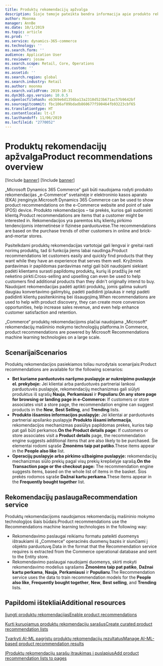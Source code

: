 ```yaml
---
title: Produktų rekomendacijų apžvalga
description: Šioje temoje pateikta bendra informacija apie produkto rekomendacijas. Produktų rekomendacijos leidžia vartotojams lengvai ir greitai rasti norimus produktus ir netgi produktų, kurių jie neketina pirkti.
author: Moonma
manager: AnnBe
ms.date: 10/1/2019
ms.topic: article
ms.prod: ''
ms.service: dynamics-365-commerce
ms.technology: ''
ms.search.form: ''
audience: Application User
ms.reviewer: josaw
ms.search.scope: Retail, Core, Operations
ms.custom: ''
ms.assetid: ''
ms.search.region: global
ms.search.industry: Retail
ms.author: moonma
ms.search.validFrom: 2019-10-31
ms.dyn365.ops.version: 10.0.5
ms.openlocfilehash: eb369e6d1356ba13a2310d523b671ac57b9642bf
ms.sourcegitcommit: fbc106af09bdadb860677f590464fb93223cbf65
ms.translationtype: HT
ms.contentlocale: lt-LT
ms.lasthandoff: 11/06/2019
ms.locfileid: "2770052"
---
```

# <a name="product-recommendations-overview"></a><span data-ttu-id="6f5f8-104">Produktų rekomendacijų apžvalga</span><span class="sxs-lookup"><span data-stu-id="6f5f8-104">Product recommendations overview</span></span>

[!include [banner](includes/preview-banner.md)]
[!include [banner](includes/banner.md)]

<span data-ttu-id="6f5f8-105">„Microsoft Dynamics 365 Commerce“ gali būti naudojama rodyti produkto rekomendacijas „e-Commerce“ svetainėje ir elektroninio kasos aparato (EKA) įrenginyje.</span><span class="sxs-lookup"><span data-stu-id="6f5f8-105">Microsoft Dynamics 365 Commerce can be used to show product recommendations on the e-Commerce website and point of sale (POS) device.</span></span> <span data-ttu-id="6f5f8-106">Produkto rekomendacijos – tai prekės, kurios gali sudominti klientą.</span><span class="sxs-lookup"><span data-stu-id="6f5f8-106">Product recommendations are items that a customer might be interested in.</span></span> <span data-ttu-id="6f5f8-107">Rekomendacijos yra paremtos kitų klientų pirkimo tendencijomis internetinėse ir fizinėse parduotuvėse.</span><span class="sxs-lookup"><span data-stu-id="6f5f8-107">The recommendations are based on the purchase trends of other customers in online and brick-and-mortar stores.</span></span>

<span data-ttu-id="6f5f8-108">Pasitelkdami produktų rekomendacijas vartotojai gali lengvai ir greitai rasti norimų produktų, tad ši funkcija jiems labai naudinga.</span><span class="sxs-lookup"><span data-stu-id="6f5f8-108">Product recommendations let customers easily and quickly find products that they want while they have an experience that serves them well.</span></span> <span data-ttu-id="6f5f8-109">Kryžminis pardavimas ir papildomas pardavimas netgi gali būti naudojami siekiant padėti klientams surasti papildomų produktų, kurių iš pradžių jie net neketino pirkti.</span><span class="sxs-lookup"><span data-stu-id="6f5f8-109">Cross-selling and upselling can even be used to help customers find additional products than they didn't originally intend to buy.</span></span> <span data-ttu-id="6f5f8-110">Naudojant rekomendacijas padėti aptikti produktų, jomis galima sukurti daugiau konvertavimo galimybių, padėti padidinti įplaukas ir netgi padėti padidinti klientų pasitenkinimą bei išsaugojimą.</span><span class="sxs-lookup"><span data-stu-id="6f5f8-110">When recommendations are used to help with product discovery, they can create more conversion opportunities, help increase sales revenue, and even help enhance customer satisfaction and retention.</span></span>

<span data-ttu-id="6f5f8-111">„Commerce“ produktų rekomendacijoms plačiai naudojama „Microsoft“ rekomendacijų mašininio mokymo technologijų platforma.</span><span class="sxs-lookup"><span data-stu-id="6f5f8-111">In Commerce, product recommendations are powered by Microsoft Recommendations machine learning technologies on a large scale.</span></span>


## <a name="scenarios"></a><span data-ttu-id="6f5f8-112">Scenarijai</span><span class="sxs-lookup"><span data-stu-id="6f5f8-112">Scenarios</span></span>

<span data-ttu-id="6f5f8-113">Produktų rekomendacijos pasiekiamos toliau nurodytais scenarijais:</span><span class="sxs-lookup"><span data-stu-id="6f5f8-113">Product recommendations are available for the following scenarios:</span></span>

- <span data-ttu-id="6f5f8-114">**Bet kuriame parduotuvės naršymo puslapyje ar nukreipimo puslapyje el. prekyboje:** Jei klientai arba parduotuvės partneriai lankosi parduotuvės puslapyje, rekomendacijų mechanizmas gali siūlyti produktus iš sąrašų **Nauja**, **Perkamiausi** ir **Populiaru**.</span><span class="sxs-lookup"><span data-stu-id="6f5f8-114">**On any store page for browsing or landing page in e-Commerce:** If customers or store associates visit a store page, the recommendation engine can suggest products in the **New**, **Best Selling**, and **Trending** lists.</span></span>
- <span data-ttu-id="6f5f8-115">**Produkto išsamios informacijos puslapyje:** Jei klientai ar parduotuvės partneriai apsilanko puslapyje **Produkto išsami informacija**, rekomendacijos mechanizmas pasiūlys papildomas prekes, kurios taip pat gali būti perkamos.</span><span class="sxs-lookup"><span data-stu-id="6f5f8-115">**On the Product details page:** If customers or store associates visit a **Product details** page, the recommendation engine suggests additional items that are also likely to be purchased.</span></span> <span data-ttu-id="6f5f8-116">Šie elementai rodomi sąraše **Žmonėms taip pat patiko**.</span><span class="sxs-lookup"><span data-stu-id="6f5f8-116">These items appear in the **People also like** list.</span></span>
- <span data-ttu-id="6f5f8-117">**Operacijų puslapyje arba pirkimo užbaigimo puslapyje:** rekomendacijų mechanizmas siūlo prekių pagal visų prekių krepšelyje sąrašą.</span><span class="sxs-lookup"><span data-stu-id="6f5f8-117">**On the Transaction page or the checkout page:** The recommendation engine suggests items, based on the whole list of items in the basket.</span></span> <span data-ttu-id="6f5f8-118">Šios prekės rodomos sąraše **Dažnai kartu perkama**.</span><span class="sxs-lookup"><span data-stu-id="6f5f8-118">These items appear in the **Frequently bought together** list.</span></span>

## <a name="recommendation-service"></a><span data-ttu-id="6f5f8-119">Rekomendacijų paslauga</span><span class="sxs-lookup"><span data-stu-id="6f5f8-119">Recommendation service</span></span>

<span data-ttu-id="6f5f8-120">Produktų rekomendacijoms naudojamos rekomendacijų mašininio mokymo technologijos šiais būdais:</span><span class="sxs-lookup"><span data-stu-id="6f5f8-120">Product recommendations use the Recommendations machine learning technologies in the following way:</span></span>

- <span data-ttu-id="6f5f8-121">Rekomendavimo paslaugai reikiamu formatu pateikti duomenys ištraukiami iš „Commerce“ operacinės duomenų bazės ir siunčiami į objekto parduotuvę.</span><span class="sxs-lookup"><span data-stu-id="6f5f8-121">Data in the format that the Recommendation service requires is extracted from the Commerce operational database and sent to the Entity store.</span></span>
- <span data-ttu-id="6f5f8-122">Rekomendavimo paslaugai naudojami duomenys, skirti mokyti rekomendavimo modelius sąrašams **Žmonėms taip pat patiko**, **Dažnai kartu perkama**, **Nauja**, **Perkamiausi** ir **Populiaru**.</span><span class="sxs-lookup"><span data-stu-id="6f5f8-122">The Recommendation service uses the data to train recommendation models for the **People also like**, **Frequently bought together**, **New**, **Best selling**, and **Trending** lists.</span></span>

## <a name="additional-resources"></a><span data-ttu-id="6f5f8-123">Papildomi ištekliai</span><span class="sxs-lookup"><span data-stu-id="6f5f8-123">Additional resources</span></span>

[<span data-ttu-id="6f5f8-124">Įjungti produktų rekomendacijas</span><span class="sxs-lookup"><span data-stu-id="6f5f8-124">Enable product recommendations</span></span>](enable-product-recommendations.md)

[<span data-ttu-id="6f5f8-125">Kurti kuruojamus produktų rekomendacijų sąrašus</span><span class="sxs-lookup"><span data-stu-id="6f5f8-125">Create curated product recommendation lists</span></span>](create-editorial-recommendation-lists.md)

[<span data-ttu-id="6f5f8-126">Tvarkyti AI-ML pagrįstų produktų rekomendacijų rezultatus</span><span class="sxs-lookup"><span data-stu-id="6f5f8-126">Manage AI-ML-based product recommendation results</span></span>](modify-product-recommendation-results.md)

[<span data-ttu-id="6f5f8-127">ĮProduktų rekomendacijų sąrašų įtraukimas į puslapius</span><span class="sxs-lookup"><span data-stu-id="6f5f8-127">Add product recommendation lists to pages</span></span>](add-reco-list-to-page.md)
